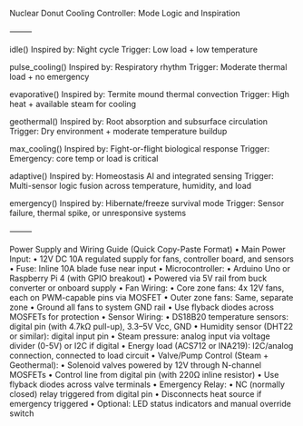 Nuclear Donut Cooling Controller: Mode Logic and Inspiration

⸻

idle()
Inspired by: Night cycle
Trigger: Low load + low temperature

pulse_cooling()
Inspired by: Respiratory rhythm
Trigger: Moderate thermal load + no emergency

evaporative()
Inspired by: Termite mound thermal convection
Trigger: High heat + available steam for cooling

geothermal()
Inspired by: Root absorption and subsurface circulation
Trigger: Dry environment + moderate temperature buildup

max_cooling()
Inspired by: Fight-or-flight biological response
Trigger: Emergency: core temp or load is critical

adaptive()
Inspired by: Homeostasis AI and integrated sensing
Trigger: Multi-sensor logic fusion across temperature, humidity, and load

emergency()
Inspired by: Hibernate/freeze survival mode
Trigger: Sensor failure, thermal spike, or unresponsive systems

⸻

Power Supply and Wiring Guide (Quick Copy-Paste Format)
	•	Main Power Input:
	•	12V DC 10A regulated supply for fans, controller board, and sensors
	•	Fuse: Inline 10A blade fuse near input
	•	Microcontroller:
	•	Arduino Uno or Raspberry Pi 4 (with GPIO breakout)
	•	Powered via 5V rail from buck converter or onboard supply
	•	Fan Wiring:
	•	Core zone fans: 4x 12V fans, each on PWM-capable pins via MOSFET
	•	Outer zone fans: Same, separate zone
	•	Ground all fans to system GND rail
	•	Use flyback diodes across MOSFETs for protection
	•	Sensor Wiring:
	•	DS18B20 temperature sensors: digital pin (with 4.7kΩ pull-up), 3.3–5V Vcc, GND
	•	Humidity sensor (DHT22 or similar): digital input pin
	•	Steam pressure: analog input via voltage divider (0-5V) or I2C if digital
	•	Energy load (ACS712 or INA219): I2C/analog connection, connected to load circuit
	•	Valve/Pump Control (Steam + Geothermal):
	•	Solenoid valves powered by 12V through N-channel MOSFETs
	•	Control line from digital pin (with 220Ω inline resistor)
	•	Use flyback diodes across valve terminals
	•	Emergency Relay:
	•	NC (normally closed) relay triggered from digital pin
	•	Disconnects heat source if emergency triggered
	•	Optional: LED status indicators and manual override switch
